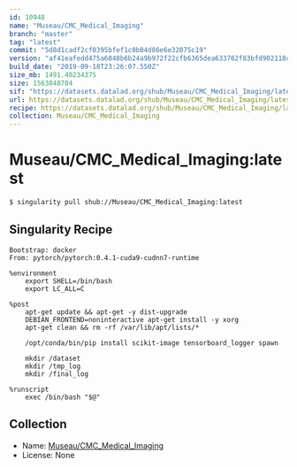 ```yaml
---
id: 10948
name: "Museau/CMC_Medical_Imaging"
branch: "master"
tag: "latest"
commit: "5d8d1cadf2cf0395bfef1c0b04d86e6e32075c19"
version: "af41eafedd475a6848b6b24a9b972f22cfb6365dea633762f83bfd902118cf8a"
build_date: "2019-09-18T23:26:07.550Z"
size_mb: 1491.40234375
size: 1563848704
sif: "https://datasets.datalad.org/shub/Museau/CMC_Medical_Imaging/latest/2019-09-18-5d8d1cad-af41eafe/af41eafedd475a6848b6b24a9b972f22cfb6365dea633762f83bfd902118cf8a.sif"
url: https://datasets.datalad.org/shub/Museau/CMC_Medical_Imaging/latest/2019-09-18-5d8d1cad-af41eafe/
recipe: https://datasets.datalad.org/shub/Museau/CMC_Medical_Imaging/latest/2019-09-18-5d8d1cad-af41eafe/Singularity
collection: Museau/CMC_Medical_Imaging
---
```


# Museau/CMC_Medical_Imaging:latest

```bash
$ singularity pull shub://Museau/CMC_Medical_Imaging:latest
```

## Singularity Recipe

```singularity
Bootstrap: docker
From: pytorch/pytorch:0.4.1-cuda9-cudnn7-runtime

%environment
    export SHELL=/bin/bash
    export LC_ALL=C

%post
    apt-get update && apt-get -y dist-upgrade
    DEBIAN_FRONTEND=noninteractive apt-get install -y xorg
    apt-get clean && rm -rf /var/lib/apt/lists/*

    /opt/conda/bin/pip install scikit-image tensorboard_logger spawn

    mkdir /dataset
    mkdir /tmp_log
    mkdir /final_log

%runscript
    exec /bin/bash "$@"
```

## Collection

 - Name: [Museau/CMC_Medical_Imaging](https://github.com/Museau/CMC_Medical_Imaging)
 - License: None

